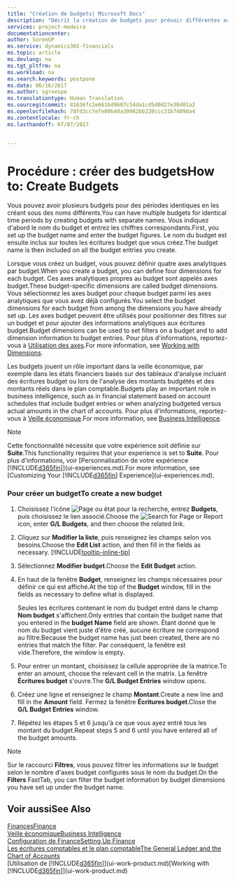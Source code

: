 ```yaml
---
title: "Création de budgets| Microsoft Docs"
description: "Décrit la création de budgets pour prévoir différentes activités financières et affecter des axes analytiques à des fins de veille économique."
services: project-madeira
documentationcenter: 
author: SorenGP
ms.service: dynamics365-financials
ms.topic: article
ms.devlang: na
ms.tgt_pltfrm: na
ms.workload: na
ms.search.keywords: postpone
ms.date: 06/16/2017
ms.author: sgroespe
ms.translationtype: Human Translation
ms.sourcegitcommit: 81636fc2e661bd9b07c54da1cd5d0d27e30d01a2
ms.openlocfilehash: 7dfd3cc7efe00b48a39982bb220ccc21b7409da4
ms.contentlocale: fr-ch
ms.lasthandoff: 07/07/2017


---
```

# <a name="how-to-create--budgets"></a><span data-ttu-id="0858b-103">Procédure : créer des budgets</span><span class="sxs-lookup"><span data-stu-id="0858b-103">How to: Create  Budgets</span></span>
<span data-ttu-id="0858b-104">Vous pouvez avoir plusieurs budgets pour des périodes identiques en les créant sous des noms différents.</span><span class="sxs-lookup"><span data-stu-id="0858b-104">You can have multiple budgets for identical time periods by creating budgets with separate names.</span></span> <span data-ttu-id="0858b-105">Vous indiquez d'abord le nom du budget et entrez les chiffres correspondants.</span><span class="sxs-lookup"><span data-stu-id="0858b-105">First, you set up the budget name and enter the budget figures.</span></span> <span data-ttu-id="0858b-106">Le nom du budget est ensuite inclus sur toutes les écritures budget que vous créez.</span><span class="sxs-lookup"><span data-stu-id="0858b-106">The budget name is then included on all the budget entries you create.</span></span>  

 <span data-ttu-id="0858b-107">Lorsque vous créez un budget, vous pouvez définir quatre axes analytiques par budget.</span><span class="sxs-lookup"><span data-stu-id="0858b-107">When you create a budget, you can define four dimensions for each budget.</span></span> <span data-ttu-id="0858b-108">Ces axes analytiques propres au budget sont appelés axes budget.</span><span class="sxs-lookup"><span data-stu-id="0858b-108">These budget\-specific dimensions are called budget dimensions.</span></span> <span data-ttu-id="0858b-109">Vous sélectionnez les axes budget pour chaque budget parmi les axes analytiques que vous avez déjà configurés.</span><span class="sxs-lookup"><span data-stu-id="0858b-109">You select the budget dimensions for each budget from among the dimensions you have already set up.</span></span> <span data-ttu-id="0858b-110">Les axes budget peuvent être utilisés pour positionner des filtres sur un budget et pour ajouter des informations analytiques aux écritures budget.</span><span class="sxs-lookup"><span data-stu-id="0858b-110">Budget dimensions can be used to set filters on a budget and to add dimension information to budget entries.</span></span> <span data-ttu-id="0858b-111">Pour plus d'informations, reportez-vous à [Utilisation des axes](finance-dimensions.md).</span><span class="sxs-lookup"><span data-stu-id="0858b-111">For more information, see [Working with Dimensions](finance-dimensions.md).</span></span>

 <span data-ttu-id="0858b-112">Les budgets jouent un rôle important dans la veille économique, par exemple dans les états financiers basés sur des tableaux d'analyse incluant des écritures budget ou lors de l'analyse des montants budgétés et des montants réels dans le plan comptable.</span><span class="sxs-lookup"><span data-stu-id="0858b-112">Budgets play an important role in business intelligence, such as in financial statement based on account schedules that include budget entries or when analyzing budgeted versus actual amounts in the chart of accounts.</span></span> <span data-ttu-id="0858b-113">Pour plus d'informations, reportez-vous à [Veille économique](bi.md).</span><span class="sxs-lookup"><span data-stu-id="0858b-113">For more information, see [Business Intelligence](bi.md).</span></span>   

 > [!NOTE]  
>   <span data-ttu-id="0858b-114">Cette fonctionnalité nécessite que votre expérience soit définie sur **Suite**.</span><span class="sxs-lookup"><span data-stu-id="0858b-114">This functionality requires that your experience is set to **Suite**.</span></span> <span data-ttu-id="0858b-115">Pour plus d'informations, voir [Personnalisation de votre expérience [!INCLUDE[d365fin](includes/d365fin_md.md)]](ui-experiences.md).</span><span class="sxs-lookup"><span data-stu-id="0858b-115">For more information, see [Customizing Your [!INCLUDE[d365fin](includes/d365fin_md.md)] Experience](ui-experiences.md).</span></span>  

### <a name="to-create-a-new-budget"></a><span data-ttu-id="0858b-116">Pour créer un budget</span><span class="sxs-lookup"><span data-stu-id="0858b-116">To create a new budget</span></span>  

1. <span data-ttu-id="0858b-117">Choisissez l'icône ![Page ou état pour la recherche](media/ui-search/search_small.png "icône Page ou état pour la recherche"), entrez **Budgets**, puis choisissez le lien associé.</span><span class="sxs-lookup"><span data-stu-id="0858b-117">Choose the ![Search for Page or Report](media/ui-search/search_small.png "Search for Page or Report icon") icon, enter **G/L Budgets**, and then choose the related link.</span></span>  
2. <span data-ttu-id="0858b-118">Cliquez sur **Modifier la liste**, puis renseignez les champs selon vos besoins.</span><span class="sxs-lookup"><span data-stu-id="0858b-118">Choose the **Edit List** action, and then fill in the fields as necessary.</span></span> [!INCLUDE[tooltip-inline-tip](includes/tooltip-inline-tip_md.md)]  
3. <span data-ttu-id="0858b-119">Sélectionnez **Modifier budget**.</span><span class="sxs-lookup"><span data-stu-id="0858b-119">Choose the **Edit Budget** action.</span></span>
4. <span data-ttu-id="0858b-120">En haut de la fenêtre **Budget**, renseignez les champs nécessaires pour définir ce qui est affiché.</span><span class="sxs-lookup"><span data-stu-id="0858b-120">At the top of the **Budget** window, fill in the fields as necessary to define what is displayed.</span></span>  

    <span data-ttu-id="0858b-121">Seules les écritures contenant le nom du budget entré dans le champ **Nom budget** s'affichent.</span><span class="sxs-lookup"><span data-stu-id="0858b-121">Only entries that contain the budget name that you entered in the **budget Name** field are shown.</span></span> <span data-ttu-id="0858b-122">Étant donné que le nom du budget vient juste d'être créé, aucune écriture ne correspond au filtre.</span><span class="sxs-lookup"><span data-stu-id="0858b-122">Because the budget name has just been created, there are no entries that match the filter.</span></span> <span data-ttu-id="0858b-123">Par conséquent, la fenêtre est vide.</span><span class="sxs-lookup"><span data-stu-id="0858b-123">Therefore, the window is empty.</span></span>  
5. <span data-ttu-id="0858b-124">Pour entrer un montant, choisissez la cellule appropriée de la matrice.</span><span class="sxs-lookup"><span data-stu-id="0858b-124">To enter an amount, choose the relevant cell in the matrix.</span></span> <span data-ttu-id="0858b-125">La fenêtre **Écritures budget** s'ouvre.</span><span class="sxs-lookup"><span data-stu-id="0858b-125">The **G/L Budget Entries** window opens.</span></span>  
6. <span data-ttu-id="0858b-126">Créez une ligne et renseignez le champ **Montant**.</span><span class="sxs-lookup"><span data-stu-id="0858b-126">Create a new line and fill in the **Amount** field.</span></span> <span data-ttu-id="0858b-127">Fermez la fenêtre **Écritures budget**.</span><span class="sxs-lookup"><span data-stu-id="0858b-127">Close the **G/L Budget Entries** window.</span></span>  
7. <span data-ttu-id="0858b-128">Répétez les étapes 5 et 6 jusqu'à ce que vous ayez entré tous les montant du budget.</span><span class="sxs-lookup"><span data-stu-id="0858b-128">Repeat steps 5 and 6 until you have entered all of the budget amounts.</span></span>  

> [!NOTE]  
>  <span data-ttu-id="0858b-129">Sur le raccourci **Filtres**, vous pouvez filtrer les informations sur le budget selon le nombre d'axes budget configurés sous le nom du budget.</span><span class="sxs-lookup"><span data-stu-id="0858b-129">On the **Filters** FastTab, you can filter the budget information by budget dimensions you have set up under the budget name.</span></span>   

## <a name="see-also"></a><span data-ttu-id="0858b-130">Voir aussi</span><span class="sxs-lookup"><span data-stu-id="0858b-130">See Also</span></span>
[<span data-ttu-id="0858b-131">Finances</span><span class="sxs-lookup"><span data-stu-id="0858b-131">Finance</span></span>](finance.md)  
[<span data-ttu-id="0858b-132">Veille économique</span><span class="sxs-lookup"><span data-stu-id="0858b-132">Business Intelligence</span></span>](bi.md)  
[<span data-ttu-id="0858b-133">Configuration de Finance</span><span class="sxs-lookup"><span data-stu-id="0858b-133">Setting Up Finance</span></span>](finance-setup-finance.md)  
[<span data-ttu-id="0858b-134">Les écritures comptables et le plan comptable</span><span class="sxs-lookup"><span data-stu-id="0858b-134">The General Ledger and the Chart of Accounts</span></span>](finance-general-ledger.md)  
<span data-ttu-id="0858b-135">[Utilisation de [!INCLUDE[d365fin](includes/d365fin_md.md)]](ui-work-product.md)</span><span class="sxs-lookup"><span data-stu-id="0858b-135">[Working with [!INCLUDE[d365fin](includes/d365fin_md.md)]](ui-work-product.md)</span></span>  


